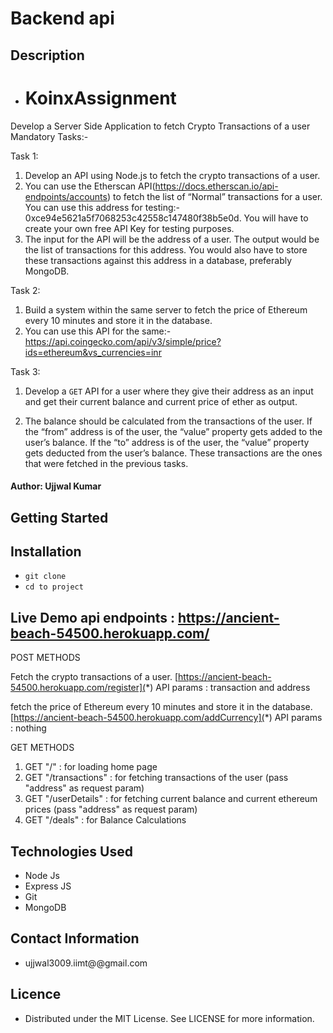 # Backend api

## Description
* # KoinxAssignment

Develop a Server Side Application to fetch Crypto Transactions of a user
Mandatory Tasks:-

Task 1:
1. Develop an API using Node.js to fetch the crypto transactions of a user.
2. You can use the Etherscan API(https://docs.etherscan.io/api-endpoints/accounts) to
fetch the list of “Normal” transactions for a user. You can use this address for testing:-
0xce94e5621a5f7068253c42558c147480f38b5e0d. You will have to create your own
free API Key for testing purposes.
3. The input for the API will be the address of a user. The output would be the list of
transactions for this address. You would also have to store these transactions against
this address in a database, preferably MongoDB.

Task 2:
1. Build a system within the same server to fetch the price of Ethereum every 10
minutes and store it in the database.
2. You can use this API for the same:-
https://api.coingecko.com/api/v3/simple/price?ids=ethereum&vs_currencies=inr

Task 3:
1. Develop a `GET` API for a user where they give their address as an input and get
their current balance and current price of ether as output.

2. The balance should be calculated from the transactions of the user. If the “from”
address is of the user, the “value” property gets added to the user’s balance. If the
“to” address is of the user, the “value” property gets deducted from the user’s
balance. These transactions are the ones that were fetched in the previous tasks.
#### Author: **Ujjwal Kumar**


## Getting Started
## Installation
* `git clone ` 
* `cd to project`

## Live Demo api endpoints  : https://ancient-beach-54500.herokuapp.com/
POST METHODS

Fetch the crypto transactions of a user.
[https://ancient-beach-54500.herokuapp.com/register](*) API params : transaction and address

fetch the price of Ethereum every 10 minutes and store it in the database.
[https://ancient-beach-54500.herokuapp.com/addCurrency](*) API params : nothing


GET METHODS

1. GET "/" : for loading home page
2. GET "/transactions" : for fetching transactions of
   the user (pass "address" as request param)
3. GET "/userDetails" : for fetching current balance
   and current ethereum prices (pass "address" as request param)
4. GET "/deals" : for Balance Calculations



## Technologies Used
* Node Js
* Express JS
* Git 
* MongoDB

## Contact Information
* ujjwal3009.iimt@@gmail.com

## Licence
* Distributed under the MIT License. See LICENSE for more information.

